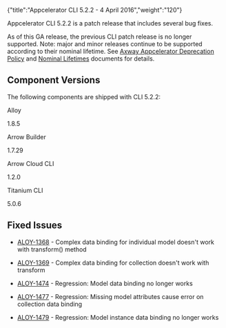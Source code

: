 {"title":"Appcelerator CLI 5.2.2 - 4 April 2016","weight":"120"} 

Appcelerator CLI 5.2.2 is a patch release that includes several bug fixes.

As of this GA release, the previous CLI patch release is no longer supported. Note: major and minor releases continue to be supported according to their nominal lifetime. See [Axway Appcelerator Deprecation Policy](/docs/appc/AMPLIFY_Appcelerator_Services_Overview/Axway_Appcelerator_Deprecation_Policy/) and [Nominal Lifetimes](/docs/appc/AMPLIFY_Appcelerator_Services_Overview/Axway_Appcelerator_Product_Lifecycle/#NominalLifetimes) documents for details.

## Component Versions

The following components are shipped with CLI 5.2.2:

Alloy

1.8.5

Arrow Builder

1.7.29

Arrow Cloud CLI

1.2.0

Titanium CLI

5.0.6

## Fixed Issues

*   [ALOY-1368](https://jira.appcelerator.org/browse/ALOY-1368) - Complex data binding for individual model doesn't work with transform() method
    
*   [ALOY-1369](https://jira.appcelerator.org/browse/ALOY-1369) - Complex data binding for collection doesn't work with transform
    
*   [ALOY-1474](https://jira.appcelerator.org/browse/ALOY-1474) - Regression: Model data binding no longer works
    
*   [ALOY-1477](https://jira.appcelerator.org/browse/ALOY-1477) - Regression: Missing model attributes cause error on collection data binding
    
*   [ALOY-1479](https://jira.appcelerator.org/browse/ALOY-1479) - Regression: Model instance data binding no longer works